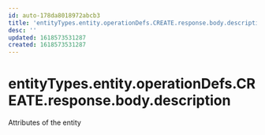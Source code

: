 ```yaml
---
id: auto-178da8018972abcb3
title: 'entityTypes.entity.operationDefs.CREATE.response.body.description'
desc: ''
updated: 1618573531287
created: 1618573531287
---
```

# entityTypes.entity.operationDefs.CREATE.response.body.description

Attributes of the entity
